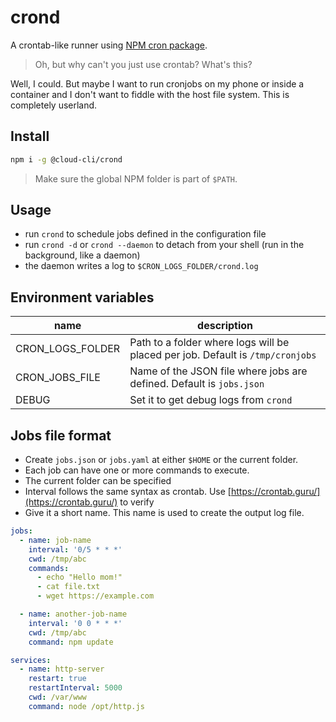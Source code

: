 # crond

A crontab-like runner using [NPM cron package](https://npmjs.com/cron).

> Oh, but why can't you just use crontab? What's this?

Well, I could. But maybe I want to run cronjobs on my phone or inside a container and I don't want to fiddle with the host file system. This is completely userland.

## Install

```sh
npm i -g @cloud-cli/crond
```

> Make sure the global NPM folder is part of `$PATH`.

## Usage

- run `crond` to schedule jobs defined in the configuration file
- run `crond -d` or `crond --daemon` to detach from your shell (run in the background, like a daemon)
- the daemon writes a log to `$CRON_LOGS_FOLDER/crond.log`

## Environment variables

| name | description |
|-|-|
| CRON_LOGS_FOLDER | Path to a folder where logs will be placed per job. Default is `/tmp/cronjobs` |
| CRON_JOBS_FILE | Name of the JSON file where jobs are defined. Default is `jobs.json` |
| DEBUG | Set it to get debug logs from `crond` |

## Jobs file format

- Create `jobs.json` or `jobs.yaml` at either `$HOME` or the current folder.
- Each job can have one or more commands to execute.
- The current folder can be specified
- Interval follows the same syntax as crontab. Use [https://crontab.guru/](https://crontab.guru/) to verify
- Give it a short name. This name is used to create the output log file.

```yaml
jobs:
  - name: job-name
    interval: '0/5 * * *'
    cwd: /tmp/abc
    commands:
      - echo "Hello mom!"
      - cat file.txt
      - wget https://example.com

  - name: another-job-name
    interval: '0 0 * * *'
    cwd: /tmp/abc
    command: npm update

services:
  - name: http-server
    restart: true
    restartInterval: 5000
    cwd: /var/www
    command: node /opt/http.js
```
